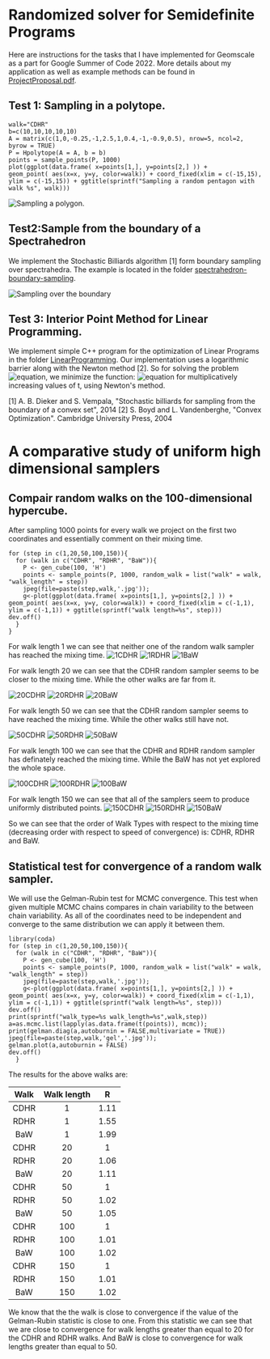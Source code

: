 # Randomized solver for Semidefinite Programs
Here are instructions for the tasks that I have implemented for Geomscale as a part for Google Summer of Code 2022. More details about my application as well as example methods can be found in [ProjectProposal.pdf](ProjectProposal.pdf).
## Test 1: Sampling in a polytope.
```
walk="CDHR"
b=c(10,10,10,10,10)
A = matrix(c(1,0,-0.25,-1,2.5,1,0.4,-1,-0.9,0.5), nrow=5, ncol=2, byrow = TRUE)
P = Hpolytope(A = A, b = b)
points = sample_points(P, 1000)
plot(ggplot(data.frame( x=points[1,], y=points[2,] )) +
geom_point( aes(x=x, y=y, color=walk)) + coord_fixed(xlim = c(-15,15),
ylim = c(-15,15)) + ggtitle(sprintf("Sampling a random pentagon with walk %s", walk)))
```
![Sampling a polygon.](/images/pentagon.jpg "Sampling a polytope.")
## Test2:Sample from the boundary of a Spectrahedron
We implement the Stochastic Billiards algorithm [1] form boundary sampling over spectrahedra. The example is located in the folder [spectrahedron-boundary-sampling](/examples/spectrahedron-boundary-sampling).

![Sampling over the boundary](/images/Spectrahedron2.jpg "Sampling over the boundary.")

## Test 3: Interior Point Method for Linear Programming.

We implement simple C++ program for the optimization of Linear Programs in the folder [LinearProgramming](/examples/LinearProgramming).
Our implementation uses a logarithmic barrier along with the Newton method [2]. So for solving the problem ![equation](images/l1.jpg), we minimize the function:
![equation](images/l2.jpg) for multiplicatively increasing values of t, using Newton's method.

[1] A. B. Dieker and S. Vempala, "Stochastic billiards for sampling from the boundary of a convex set", 2014
[2] S. Boyd and L. Vandenberghe, "Convex Optimization". Cambridge University Press, 2004

# A comparative study of uniform high dimensional samplers

## Compair random walks on the 100-dimensional hypercube.
After sampling 1000 points for every walk we project on the first two coordinates and essentially comment on their mixing time.
```
for (step in c(1,20,50,100,150)){
  for (walk in c("CDHR", "RDHR", "BaW")){
    P <- gen_cube(100, 'H')
    points <- sample_points(P, 1000, random_walk = list("walk" = walk, "walk_length" = step))
    jpeg(file=paste(step,walk,'.jpg'));
    g<-plot(ggplot(data.frame( x=points[1,], y=points[2,] )) +
geom_point( aes(x=x, y=y, color=walk)) + coord_fixed(xlim = c(-1,1),
ylim = c(-1,1)) + ggtitle(sprintf("walk length=%s", step)))
dev.off()
  }
}
```
For walk length 1 we can see that neither one of the random walk sampler has reached the mixing time.
![1CDHR](/images/1CDHR.jpg "1CDHR")
![1RDHR](/images/1RDHR.jpg "1RDHR")
![1BaW](/images/1BaW.jpg "1BaW")

For walk length 20 we can see that the CDHR random sampler seems to be closer to the mixing time. While the other walks are far from it.

![20CDHR](/images/20CDHR.jpg "20CDHR")
![20RDHR](/images/20RDHR.jpg "20RDHR")
![20BaW](/images/20BaW.jpg "20BaW")

For walk length 50 we can see that the CDHR random sampler seems to have reached the mixing time. While the other walks still have not.

![50CDHR](/images/50CDHR.jpg "50CDHR")
![50RDHR](/images/50RDHR.jpg "50RDHR")
![50BaW](/images/50BaW.jpg "50BaW")

For walk length 100 we can see that the CDHR and RDHR random sampler has definately reached the mixing time. While the BaW has not yet explored the whole space.

![100CDHR](/images/100CDHR.jpg "100CDHR")
![100RDHR](/images/100RDHR.jpg "100RDHR")
![100BaW](/images/100BaW.jpg "100BaW")

For walk length 150 we can see that all of the samplers seem to produce uniformly distributed points.
![150CDHR](/images/150CDHR.jpg "150CDHR")
![150RDHR](/images/150RDHR.jpg "150RDHR")
![150BaW](/images/150BaW.jpg "150BaW")

So we can see that the order of Walk Types with respect to the mixing time (decreasing order with respect to speed of convergence) is: CDHR, RDHR and BaW.



## Statistical test for convergence of a random walk sampler.
We will use the Gelman-Rubin test for MCMC convergence. This test when given multiple MCMC chains compares in chain variability to the between chain variability.  As all of the coordinates need to be independent and converge to the same distribution we can apply it between them.

```
library(coda)
for (step in c(1,20,50,100,150)){
  for (walk in c("CDHR", "RDHR", "BaW")){
    P <- gen_cube(100, 'H')
    points <- sample_points(P, 1000, random_walk = list("walk" = walk, "walk_length" = step))
    jpeg(file=paste(step,walk,'.jpg'));
    g<-plot(ggplot(data.frame( x=points[1,], y=points[2,] )) +
geom_point( aes(x=x, y=y, color=walk)) + coord_fixed(xlim = c(-1,1),
ylim = c(-1,1)) + ggtitle(sprintf("walk length=%s", step)))
dev.off()
print(sprintf("walk_type=%s walk_length=%s",walk,step))
a=as.mcmc.list(lapply(as.data.frame(t(points)), mcmc));
print(gelman.diag(a,autoburnin = FALSE,multivariate = TRUE))
jpeg(file=paste(step,walk,'gel','.jpg'));
gelman.plot(a,autoburnin = FALSE)
dev.off()
  }

```
The results for the above walks are:

| Walk | Walk length | R |
| :---: | :---: | :---: |
| CDHR | 1 |1.11  |
| RDHR | 1 | 1.55 |
| BaW | 1 | 1.99 |
| CDHR | 20 |  1 |
| RDHR | 20 |  1.06 |
| BaW | 20| 1.11 |
| CDHR | 50 |  1 |
| RDHR | 50 |  1.02 |
| BaW | 50 | 1.05 |
| CDHR | 100 |  1 |
| RDHR | 100 |  1.01 |
| BaW | 100 | 1.02 |
| CDHR | 150 |  1 |
| RDHR | 150 |  1.01 |
| BaW | 150 | 1.02 |

We know that the the walk is close to convergence if the value of the Gelman-Rubin statistic is close to one. From this statistic we can see that we are close to convergence for walk lengths greater than equal to 20 for the CDHR and RDHR walks. And BaW is close to convergence for walk lengths greater than equal to 50.
